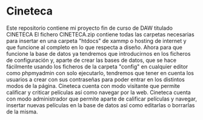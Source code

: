 # Cineteca
Este repositorio contiene mi proyecto fin de curso de DAW titulado CINETECA
El fichero CINETECA.zip contiene todas las carpetas necesarias para insertar en una carpeta "htdocs" de xammp o hosting de internet y que funcione al completo en lo que respecta a diseño. 
Ahora para que funcione la base de datos ya tendremos que introducirnos en los ficheros de configuración y, aparte de crear las bases de datos, que se hace fácilmente usando los ficheros de la carpeta "config" en cualquier editor como phpmyadmin con solo ejecutarlo, tendremos que tener en cuenta los usuarios a crear con sus contraseñas para poder entrar en los distintos modos de la página.
Cineteca cuenta con modo visitante que permite calificar y criticar películas así como navegar por la web.
Cineteca cuenta con modo administrador que permite aparte de calificar películas y navegar, insertar nuevas películas en la base de datos así como editarlas o borrarlas de la misma.
